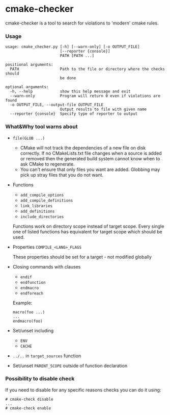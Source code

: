 # cmake-checker
cmake-checker is a tool to search for violations to 'modern' cmake rules.

### Usage

```
usage: cmake_checker.py [-h] [--warn-only] [-o OUTPUT_FILE]
                        [--reporter {console}]
                        PATH [PATH ...]

positional arguments:
  PATH                  Path to the file or directory where the checks should
                        be done

optional arguments:
  -h, --help            show this help message and exit
  --warn-only           Program will return 0 even if violations are found
  -o OUTPUT_FILE, --output-file OUTPUT_FILE
                        Output results to file with given name
  --reporter {console}  Specify type of reporter to output
```

### What&Why tool warns about
* `file(GLOB ...)` 

    * CMake will not track the dependencies of a new file on disk correctly. If no CMakeLists.txt file changes when a source 
    is added or removed then the generated build system cannot know when to ask CMake to regenerate.
    * You can't ensure that only files you want are added. Globbing may pick up stray files that you do not want.
* Functions
    * `add_compile_options`
    * `add_compile_definitions`
    * `link_libraries`
    * `add_definitions`
    * `include_directories`
    
    Functions work on directory scope instead of target scope. Every single one of listed functions has 
    equivalent for target scope which should be used.
* Properties `COMPILE_<LANG>_FLAGS`

    These properties should be set for a target - not modified globally
* Closing commands with clauses 
    * `endif`
    * `endfunction`
    * `endmacro`
    * `endforeach`
    
    Example:   
    ```
    macro(foo ...)
    ...
    endmacro(foo)
    ```
* Set/unset including
    * `ENV`
    * `CACHE`
* `../..` in `target_sources` function
* Set/unset `PARENT_SCOPE` outside of function declaration

### Possibility to disable check
If you need to disable for any specific reasons checks you can do it using:
```
# cmake-check disable
...
# cmake-check enable
```
